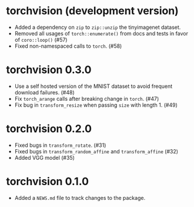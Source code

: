 # torchvision (development version)

- Added a dependency on `zip` to `zip::unzip` the tinyimagenet dataset.
- Removed all usages of `torch::enumerate()` from docs and tests in favor of `coro::loop()` (#57)
- Fixed non-namespaced calls to `torch`. (#58)

# torchvision 0.3.0

- Use a self hosted version of the MNIST dataset to avoid frequent download failures. (#48)
- Fix `torch_arange` calls after breaking change in `torch`. (#47)
- Fix bug in `transform_resize` when passing `size` with length 1. (#49)

# torchvision 0.2.0

* Fixed bugs in `transform_rotate`. (#31)
* Fixed bugs in `transform_random_affine` and `transform_affine` (#32)
* Added VGG model (#35)

# torchvision 0.1.0

* Added a `NEWS.md` file to track changes to the package.
